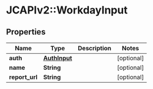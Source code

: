 # JCAPIv2::WorkdayInput

## Properties
Name | Type | Description | Notes
------------ | ------------- | ------------- | -------------
**auth** | [**AuthInput**](AuthInput.md) |  | [optional] 
**name** | **String** |  | [optional] 
**report_url** | **String** |  | [optional] 

